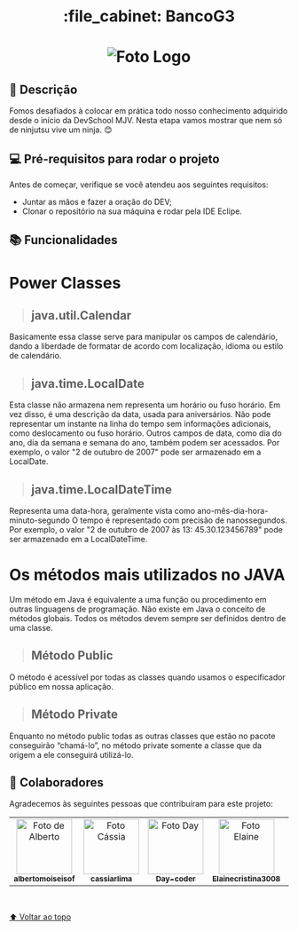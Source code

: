 <h1 align="center">:file_cabinet: BancoG3 </h1>

<h1 align="center">
<img src="https://avatars.githubusercontent.com/u/96503834?s=400&u=36e31442c7bb4373cee92c18f0284266656a8a4f&v=4"  alt="Foto Logo"/><br>
  </div>


  
 ## :memo: Descrição
Fomos desafiados à colocar em prática todo nosso conhecimento adquirido desde o início da DevSchool MJV. Nesta etapa vamos mostrar que nem só de ninjutsu vive um ninja. 😊

## 💻 Pré-requisitos para rodar o projeto

Antes de começar, verifique se você atendeu aos seguintes requisitos:
<!---Adicionar, duplicar ou remover conforme necessário--->
* Juntar as mãos e fazer a oração do DEV; 
* Clonar o repositório na sua máquina e rodar pela IDE Eclipe.

## :books: Funcionalidades
  # **Power Classes**

>## java.util.Calendar
Basicamente essa classe serve para manipular os campos de calendário, dando a liberdade de formatar de acordo com localização, idioma ou estilo de calendário.

>## java.time.LocalDate
Esta classe não armazena nem representa um horário ou fuso horário. Em vez disso, é uma descrição da data, usada para aniversários. Não pode representar um instante na linha do tempo sem informações adicionais, como deslocamento ou fuso horário. Outros campos de data, como dia do ano, dia da semana e semana do ano, também podem ser acessados. Por exemplo, o valor "2 de outubro de 2007" pode ser armazenado em a LocalDate.

>## java.time.LocalDateTime
Representa uma data-hora, geralmente vista como ano-mês-dia-hora-minuto-segundo O tempo é representado com precisão de nanossegundos. Por exemplo, o valor "2 de outubro de 2007 às 13: 45.30.123456789" pode ser armazenado em a LocalDateTime.

# **Os métodos mais utilizados no JAVA**
Um método em Java é equivalente a uma função ou procedimento em outras linguagens de programação. Não existe em Java o conceito de métodos globais. Todos os métodos devem sempre ser definidos dentro de uma classe.

>## Método Public
O método é acessível por todas as classes quando usamos o especificador público em nossa aplicação.
>## Método Private
Enquanto no método public todas as outras classes que estão no pacote conseguirão “chamá-lo”, no método private somente a classe que da origem a ele conseguirá utilizá-lo.
<br>

## 🤝 Colaboradores

Agradecemos às seguintes pessoas que contribuíram para este projeto:

<table>
  <tr>
    <td align="center">
      <a href="https://github.com/albertomoiseisof">
        <img src="https://avatars.githubusercontent.com/u/96124902?v=4" width="100px;" height="100px" alt="Foto de Alberto"/><br>
        <sub>
          <b>albertomoiseisof</b>
        </sub>
      </a>
    </td>
    <td align="center">
      <a href="https://github.com/cassiarlima">
        <img src="https://avatars.githubusercontent.com/u/89136471?v=4" width="100px;" height="100px" alt="Foto Cássia"/><br>
        <sub>
          <b>cassiarlima</b>
        </sub>
      </a>
    </td>
    <td align="center">
      <a href="https://github.com/Day-coder">
        <img src="https://avatars.githubusercontent.com/u/76756753?v=4" width="100px;" height="100px" alt="Foto Day"/><br>
        <sub>
          <b>Day-coder</b>
        </sub>
      </a>
    </td>
    <td align="center">
      <a href="https://github.com/Elainecristina3008">
        <img src="https://avatars.githubusercontent.com/u/59236894?v=4" width="100px;" height="100px" alt="Foto Elaine"/><br>
        <sub>
          <b>Elainecristina3008</b>
        </sub>
      </a>
    </td>
     <td align="center">
      <a href="https://github.com/LigiaDuarte">
        <img src="https://avatars.githubusercontent.com/u/86318295?v=4" width="100px;" height="100px" alt="Foto Ligia"/><br>
        <sub>
          <b>LigiaDuarte</b>
        </sub>
      </a>
    </td>
    <td align="center">
      <a href="https://github.com/moniqueds">
        <img src="https://avatars.githubusercontent.com/u/89393449?v=4" width="100px;" height="100px" alt="Foto Monique"/><br>
        <sub>
          <b>moniqueds</b>
        </sub>
      </a>
    </td>
    <td align="center">
      <a href="https://github.com/tamillessouza">
        <img src="https://avatars.githubusercontent.com/u/96421939?v=4" width="100px;" height="100px" alt="Foto Tamilles"/><br>
        <sub>
          <b>tamillessouza</b>
        </sub>
      </a>
    </td>
  </tr>
</table>
<br>

[⬆ Voltar ao topo](#nome-do-projeto)<br>
